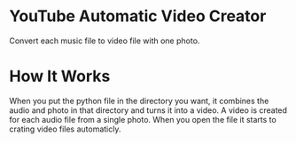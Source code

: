 # YouTube Automatic Video Creator

Convert each music file to video file with one photo.

# How It Works

When you put the python file in the directory you want, it combines the audio and photo in that directory and turns it into a video. A video is created for each audio file from a single photo. When you open the file it starts to crating video files automaticly.
